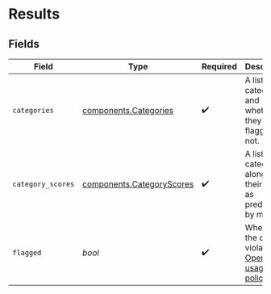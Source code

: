 # Results


## Fields

| Field                                                                             | Type                                                                              | Required                                                                          | Description                                                                       |
| --------------------------------------------------------------------------------- | --------------------------------------------------------------------------------- | --------------------------------------------------------------------------------- | --------------------------------------------------------------------------------- |
| `categories`                                                                      | [components.Categories](../../models/shared/categories.md)                        | :heavy_check_mark:                                                                | A list of the categories, and whether they are flagged or not.                    |
| `category_scores`                                                                 | [components.CategoryScores](../../models/shared/categoryscores.md)                | :heavy_check_mark:                                                                | A list of the categories along with their scores as predicted by model.           |
| `flagged`                                                                         | *bool*                                                                            | :heavy_check_mark:                                                                | Whether the content violates [OpenAI's usage policies](/policies/usage-policies). |